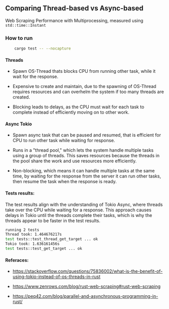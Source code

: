 ## Comparing Thread-based vs Async-based

Web Scraping Performance with Multiprocessing, measured using `std::time::Instant`

### How to run
```bash
    cargo test -- --nocapture
```

#### Threads

- Spawn OS-Thread thats blocks CPU from running other task, while it wait for the response.

- Expensive to create and maintain, 
due to the spawning of OS-Thread requires resources and
can overhelm the system if too many threads are created.

- Blocking leads to delays, as the CPU must wait for each task 
to complete instead of efficiently moving on to other work.


#### Async Tokio
- Spawn async task that can be paused and resumed, that is efficient for CPU to run other task while waiting for response.

- Runs in a "thread pool," which lets the system handle multiple tasks using a group of threads. This saves resources because the threads in the pool share the work and use resources more efficiently.

- Non-blocking, which means it can handle multiple tasks at the same time,
by waiting for the response from the server it can run other tasks,
then resume the task when the response is ready.


#### Tests results:
The test results align with the understanding of Tokio Async, where threads take over the CPU while waiting for a response. This approach causes delays in Tokio until the threads complete their tasks, which is why the threads appear to be faster in the test results.

```bash
running 2 tests
Thread took: 1.464676217s
test tests::test_thread_get_target ... ok
Tokio took: 1.636161456s
test tests::test_get_target ... ok
````


#### Referaces:
- https://stackoverflow.com/questions/75836002/what-is-the-benefit-of-using-tokio-instead-of-os-threads-in-rust

- https://www.zenrows.com/blog/rust-web-scraping#rust-web-scraping

- https://peq42.com/blog/parallel-and-asynchronous-programming-in-rust/
